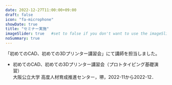 ```yaml
---
date: 2022-12-27T11:00:00+09:00
draft: false
icon: "fa-microphone"
showDate: true
title: "セミナー実施"
imageSlider: true   #set to false if you don't want to use the imageSlider but a featuredImage
noSummary: true
---
```

「初めてのCAD、初めての3Dプリンター講習会」にて講師を担当しました。

* 初めてのCAD、初めての3Dプリンター講習会（プロトタイピング基礎演習）  
大阪公立大学 高度人材育成推進センター，堺，2022-11から2022-12．